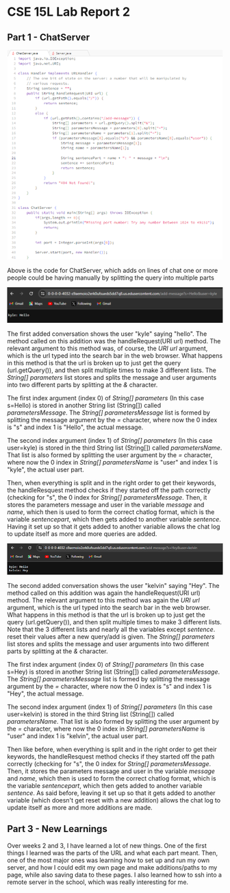 # CSE 15L Lab Report 2

## Part 1 - ChatServer 


![Image](lab-2-images/lab2code2.png)


Above is the code for ChatServer, which adds on lines of chat one or more people could be having manually by splitting the query into multiple parts


![Image](lab-2-images/add1.png)


The first added conversation shows the user "kyle" saying "hello". The method called on this addition was the handleRequest(URI url) method. The relevant argument to this method was, of course, the *URI url* argument, which is the url typed into the search bar in the web browser.
What happens in this method is that the url is broken up to just get the query (url.getQuery()), and then split multiple times to make 3 different lists. The *String[] parameters* list stores and splits the message and user arguments into two different parts by splitting at the *&* character. 
  
  The first index argument (index 0) of *String[] parameters* (In this case s=Hello) is stored in another String list (String[]) called *parametersMessage*. The *String[] parametersMessage* list is formed by splitting the message argument by the *=* character, where now the 0 index is "s" and index 1 is 
"Hello", the actual message. 
  
  The second index argument (index 1) of *String[] parameters* (In this case user=kyle) is stored in the third String list (String[]) called *parametersName*. That list is also formed by splitting the user argument by the *=* character, where now the 0 index in *String[] parametersName* is "user"
and index 1 is "kyle", the actual user part. 

Then, when everything is split and in the right order to get their keywords, the handleResquest method checks if they started off the path correctly (checking for "s", the 0 index for *String[] parametersMessage*. Then, it stores the parameters message and user in the variable *message* and *name*, which then
is used to form the correct chatlog format, which is the variable *sentencepart*, which then gets added to another variable *sentence*. Having it set up so that it gets added to another variable allows the chat log to update itself as more and more queries are added.


![Image](lab-2-images/add2.png)


The second added conversation shows the user "kelvin" saying "Hey". The method called on this addition was again the handleRequest(URI url) method. The relevant argument to this method was again the *URI url* argument, which is the url typed into the search bar in the web browser.
What happens in this method is that the url is broken up to just get the query (url.getQuery()), and then split multiple times to make 3 different lists. Note that the 3 different lists and nearly all the variables except *sentence*. reset their values after a new query/add is given. The *String[] parameters* list stores and splits the message and user arguments into two different parts by splitting at the *&* character. 
  
  The first index argument (index 0) of *String[] parameters* (In this case s=Hey) is stored in another String list (String[]) called *parametersMessage*. The *String[] parametersMessage* list is formed by splitting the message argument by the *=* character, where now the 0 index is "s" and index 1 is 
"Hey", the actual message. 
  
  The second index argument (index 1) of *String[] parameters* (In this case user=kelvin) is stored in the third String list (String[]) called *parametersName*. That list is also formed by splitting the user argument by the *=* character, where now the 0 index in *String[] parametersName* is "user"
and index 1 is "kelvin", the actual user part. 

Then like before, when everything is split and in the right order to get their keywords, the handleResquest method checks if they started off the path correctly (checking for "s", the 0 index for *String[] parametersMessage*. Then, it stores the parameters message and user in the variable *message* and *name*, which then
is used to form the correct chatlog format, which is the variable *sentencepart*, which then gets added to another variable *sentence*. As said before, leaving it set up so that it gets added to another variable (which doesn't get reset with a new addition) allows the chat log to update itself as more and more additions are made.







## Part 3 - New Learnings

Over weeks 2 and 3, I have learned a lot of new things. One of the first things I learned was the parts of the URL and what each part meant. Then, one of the most major ones was learning how to set up and run my own server, and how I could edit my own page and make additions/paths to my page, while also saving data to these pages. I also learned how to ssh into a remote server in the school, which was really interesting for me.
